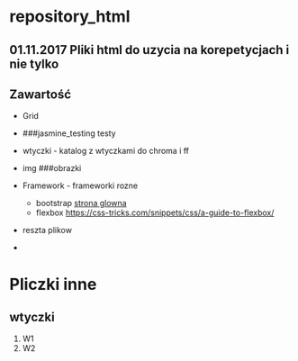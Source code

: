 # repository_html
01.11.2017
Pliki html do uzycia na korepetycjach i nie tylko
-------------------------

Zawartość
---

-   Grid
-   ###jasmine_testing
    testy
-   wtyczki - katalog z wtyczkami do chroma i ff
-   img ###obrazki
-   Framework - frameworki rozne
    - bootstrap [strona glowna]( http://getbootstrap.com/ "tytuł")
    - flexbox https://css-tricks.com/snippets/css/a-guide-to-flexbox/
-   reszta plikow

 
-

Pliczki inne
===========


wtyczki
-------------------------------------------

1. W1
2. W2
